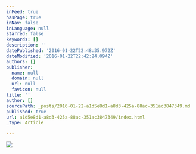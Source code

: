 ```yaml
---
inFeed: true
hasPage: true
inNav: false
inLanguage: null
starred: false
keywords: []
description: ''
datePublished: '2016-01-22T22:48:35.972Z'
dateModified: '2016-01-22T22:42:24.094Z'
authors: []
publisher:
  name: null
  domain: null
  url: null
  favicon: null
title: ''
author: []
sourcePath: _posts/2016-01-22-a1d5e8d1-a8d3-425a-88ac-351ac3847349.md
published: true
url: a1d5e8d1-a8d3-425a-88ac-351ac3847349/index.html
_type: Article

---
```

![](https://the-grid-user-content.s3-us-west-2.amazonaws.com/0d3ca82a-f4b9-4e5d-981e-4cd3e714d2ba.jpg)